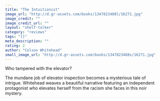 ```yaml
---
title: "The Intuitionist"
image_url: "http://d.gr-assets.com/books/1347823488l/16271.jpg"
image_credit: ""
image_credit_url: ""
layout: "shelf-talker"
category: "reviews"
tags: "[]"
meta_description: ""
rating: 2
author: "Colson Whitehead"
small_image_url: "http://d.gr-assets.com/books/1347823488s/16271.jpg"
---
```


Who tampered with the elevator?  
  
The mundane job of elevator inspection becomes a mysterious tale of intrigue. Whitehead weaves a beautiful narrative featuring an independent protagonist who elevates herself from the racism she faces in this noir mystery.



